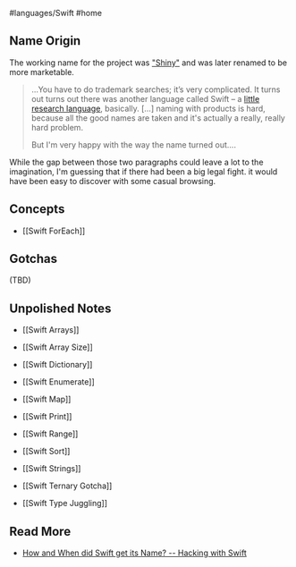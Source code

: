 #languages/Swift #home 
## Name Origin
The working name for the project was ["Shiny"](https://www.youtube.com/watch?v=8q_lsRLJhcA) and was later renamed to be more marketable.

> ...You have to do trademark searches; it’s very complicated. It turns out turns out there was another language called Swift – a [little research language](https://en.wikipedia.org/wiki/Swift_(parallel_scripting_language)), basically. \[...\] naming with products is hard, because all the good names are taken and it's actually a really, really hard problem.
> 
> But I'm very happy with the way the name turned out....

While the gap between those two paragraphs could leave a lot to the imagination, I'm guessing that if there had been a big legal fight. it would have been easy to discover with some casual browsing.
## Concepts
* [[Swift ForEach]]
## Gotchas
(TBD)
## Unpolished Notes
* [[Swift Arrays]]
* [[Swift Array Size]]
* [[Swift Dictionary]]
* [[Swift Enumerate]]

* [[Swift Map]]
* [[Swift Print]]
* [[Swift Range]]
* [[Swift Sort]]
* [[Swift Strings]]
* [[Swift Ternary Gotcha]]
* [[Swift Type Juggling]]
## Read More
- [How and When did Swift get its Name? --  Hacking with Swift](https://www.hackingwithswift.com/interviews/chris-lattner-how-and-when-did-swift-get-its-name)